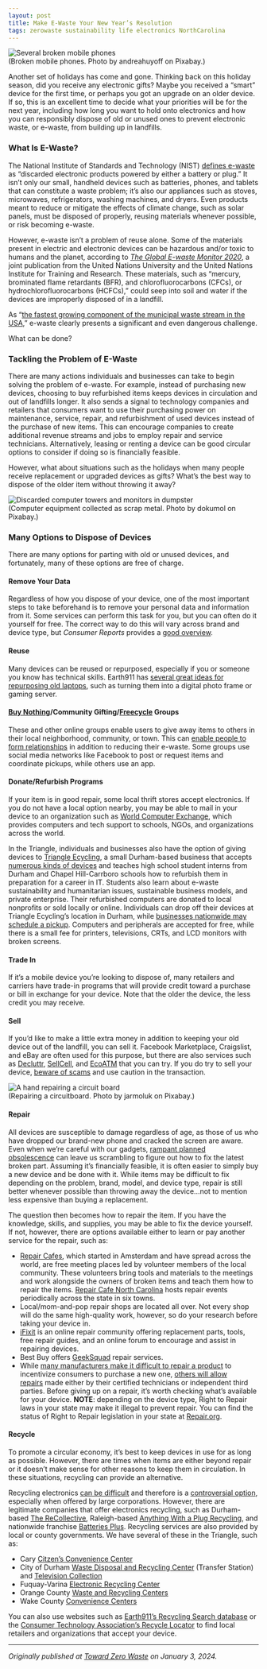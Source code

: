 ```yaml
---
layout: post
title: Make E-Waste Your New Year’s Resolution
tags: zerowaste sustainability life electronics NorthCarolina
---
```

<div>
  <img class="mx-auto w-1/2" src="https://samanthaliskcarson.com/assets/img/broken_mobile_phones.jpg" alt="Several broken mobile phones">
    <figcaption class="text-center">
      (Broken mobile phones. Photo by andreahuyoff on Pixabay.)
    </figcaption>
</div>

Another set of holidays has come and gone. Thinking back on this holiday season, did you receive any electronic gifts? Maybe you received a “smart” device for the first time, or perhaps you got an upgrade on an older device. If so, this is an excellent time to decide what your priorities will be for the next year, including how long you want to hold onto electronics and how you can responsibly dispose of old or unused ones to prevent electronic waste, or e-waste, from building up in landfills.

### What Is E-Waste?
The National Institute of Standards and Technology (NIST) [defines e-waste](https://www.nist.gov/publications/circular-economy-high-tech-world) as “discarded electronic products powered by either a battery or plug.” It isn’t only our small, handheld devices such as batteries, phones, and tablets that can constitute a waste problem; it’s also our appliances such as stoves, microwaves, refrigerators, washing machines, and dryers. Even products meant to reduce or mitigate the effects of climate change, such as solar panels, must be disposed of properly, reusing materials whenever possible, or risk becoming e-waste.

However, e-waste isn’t a problem of reuse alone. Some of the materials present in electric and electronic devices can be hazardous and/or toxic to humans and the planet, according to *[The Global E-waste Monitor 2020](https://ewastemonitor.info/wp-content/uploads/2020/11/GEM_2020_def_july1_low.pdf)*, a joint publication from the United Nations University and the United Nations Institute for Training and Research. These materials, such as “mercury, brominated flame retardants (BFR), and chlorofluorocarbons (CFCs), or hydrochlorofluorocarbons (HCFCs),” could seep into soil and water if the devices are improperly disposed of in a landfill.

As “[the fastest growing component of the municipal waste stream in the USA](https://www.nist.gov/publications/circular-economy-high-tech-world),” e-waste clearly presents a significant and even dangerous challenge.

What can be done?

### Tackling the Problem of E-Waste
There are many actions individuals and businesses can take to begin solving the problem of e-waste. For example, instead of purchasing new devices, choosing to buy refurbished items keeps devices in circulation and out of landfills longer. It also sends a signal to technology companies and retailers that consumers want to use their purchasing power on maintenance, service, repair, and refurbishment of used devices instead of the purchase of new items. This can encourage companies to create additional revenue streams and jobs to employ repair and service technicians. Alternatively, leasing or renting a device can be good circular options to consider if doing so is financially feasible.

However, what about situations such as the holidays when many people receive replacement or upgraded devices as gifts? What’s the best way to dispose of the older item without throwing it away?

<div>
  <img class="mx-auto w-1/2" src="https://samanthaliskcarson.com/assets/img/discarded_computers.jpg" alt="Discarded computer towers and monitors in dumpster">
    <figcaption class="text-center">
      (Computer equipment collected as scrap metal. Photo by dokumol on Pixabay.)
    </figcaption>
</div>

### Many Options to Dispose of Devices
There are many options for parting with old or unused devices, and fortunately, many of these options are free of charge.

#### Remove Your Data
Regardless of how you dispose of your device, one of the most important steps to take beforehand is to remove your personal data and information from it. Some services can perform this task for you, but you can often do it yourself for free. The correct way to do this will vary across brand and device type, but *Consumer Reports* provides a [good overview](https://www.consumerreports.org/cro/2013/11/remove-personal-data-from-any-device/index.htm).

#### Reuse
Many devices can be reused or repurposed, especially if you or someone you know has technical skills. Earth911 has [several great ideas for repurposing old laptops](https://earth911.com/eco-tech/ways-to-reuse-old-laptop/?utm_source=ActiveCampaign&utm_medium=email&utm_content=Kids++History+of+Recycling+%7C+Sustainable+Fabrics+%7C+Reuse+Laptops+%7C+Recycling+Infrastructure+Podcast+%7C+Befriend+All+Living+Things&utm_campaign=Earth911%3A+December+22%2C+2023+%28Copy%29&vgo_ee=kU7VscA8xVBt3vv9SWkNk%2FJuDE+BoDGt35sW9A3n4zUYqvKw3Ck%3D%3AZI3oQvpI9eKy8m5okz6RxOf667BtiXuc), such as turning them into a digital photo frame or gaming server.

#### [Buy Nothing](http://buynothingproject.org/)/Community Gifting/[Freecycle](https://www.freecycle.org/) Groups
These and other online groups enable users to give away items to others in their local neighborhood, community, or town. This can [enable people to form relationships](https://www.washingtonpost.com/lifestyle/home/buy-nothing-groups-gift-economy/2021/04/20/e392b896-964d-11eb-a6d0-13d207aadb78_story.html) in addition to reducing their e-waste. Some groups use social media networks like Facebook to post or request items and coordinate pickups, while others use an app.

#### Donate/Refurbish Programs
If your item is in good repair, some local thrift stores accept electronics. If you do not have a local option nearby, you may be able to mail in your device to an organization such as [World Computer Exchange](https://worldcomputerexchange.org/get-involved/give-computers/), which provides computers and tech support to schools, NGOs, and organizations across the world.

In the Triangle, individuals and businesses also have the option of giving devices to [Triangle Ecycling](https://triangleecycling.com/), a small Durham-based business that accepts [numerous kinds of devices](https://triangleecycling.com/individuals) and teaches high school student interns from Durham and Chapel Hill-Carrboro schools how to refurbish them in preparation for a career in IT. Students also learn about e-waste sustainability and humanitarian issues, sustainable business models, and private enterprise. Their refurbished computers are donated to local nonprofits or sold locally or online. Individuals can drop off their devices at Triangle Ecycling’s location in Durham, while [businesses nationwide may schedule a pickup](https://triangleecycling.com/businesses). Computers and peripherals are accepted for free, while there is a small fee for printers, televisions, CRTs, and LCD monitors with broken screens.

#### Trade In

If it’s a mobile device you’re looking to dispose of, many retailers and carriers have trade-in programs that will provide credit toward a purchase or bill in exchange for your device. Note that the older the device, the less credit you may receive.

#### Sell

If you’d like to make a little extra money in addition to keeping your old device out of the landfill, you can sell it. Facebook Marketplace, Craigslist, and eBay are often used for this purpose, but there are also services such as [Decluttr](https://www.decluttr.com/), [SellCell](https://www.sellcell.com/), and [EcoATM](https://www.ecoatm.com/) that you can try. If you do try to sell your device, [beware of scams](https://consumer.ftc.gov/consumer-alerts/2022/07/selling-stuff-online-heres-how-avoid-scam) and use caution in the transaction.

<div>
  <img class="mx-auto w-1/2" src="https://samanthaliskcarson.com/assets/img/person_repairing_computer-part.jpg" alt="A hand repairing a circuit board">
    <figcaption class="text-center">
      (Repairing a circuitboard. Photo by jarmoluk on Pixabay.)
    </figcaption>
</div>

#### Repair

All devices are susceptible to damage regardless of age, as those of us who have dropped our brand-new phone and cracked the screen are aware. Even when we’re careful with our gadgets, [rampant planned obsolescence](https://www.sierraclub.org/sierra/2021-4-fall/material-world/planned-obsolescence-what-it-and-how-overcome-it) can leave us scrambling to figure out how to fix the latest broken part. Assuming it’s financially feasible, it is often easier to simply buy a new device and be done with it. While items may be difficult to fix depending on the problem, brand, model, and device type, repair is still better whenever possible than throwing away the device…not to mention less expensive than buying a replacement.

The question then becomes how to repair the item. If you have the knowledge, skills, and supplies, you may be able to fix the device yourself. If not, however, there are options available either to learn or pay another service for the repair, such as:

- [Repair Cafes](https://www.repaircafe.org/en/), which started in Amsterdam and have spread across the world, are free meeting places led by volunteer members of the local community. These volunteers bring tools and materials to the meetings and work alongside the owners of broken items and teach them how to repair the items. [Repair Cafe North Carolina](https://www.repaircafenc.org/) hosts repair events periodically across the state in six towns.
- Local/mom-and-pop repair shops are located all over. Not every shop will do the same high-quality work, however, so do your research before taking your device in.
- [iFixit](https://www.ifixit.com/) is an online repair community offering replacement parts, tools, free repair guides, and an online forum to encourage and assist in repairing devices.
- Best Buy offers [GeekSquad](https://www.bestbuy.com/site/computer-tablet-services/geek-squad-24-7-support-welcome/pcmcat748300520360.c?id=pcmcat748300520360) repair services.
- While [many manufacturers make it difficult to repair a product](https://www.cbsnews.com/news/electronics-product-repair-manufacturers/) to incentivize consumers to purchase a new one, [others will allow repairs](https://pirg.org/resources/failing-the-fix/) made either by their certified technicians or independent third parties. Before giving up on a repair, it’s worth checking what’s available for your device. **NOTE**: depending on the device type, Right to Repair laws in your state may make it illegal to prevent repair. You can find the status of Right to Repair legislation in your state at [Repair.org](https://www.repair.org/stand-up).

#### Recycle

To promote a circular economy, it’s best to keep devices in use for as long as possible. However, there are times when items are either beyond repair or it doesn’t make sense for other reasons to keep them in circulation. In these situations, recycling can provide an alternative.

Recycling electronics [can be difficult](https://towardzerowaste.org/2022/07/14/am-i-recycling-correctly/) and therefore is a [controversial option](https://www.theverge.com/2019/12/4/20992240/e-waste-recycling-electronic-basel-convention-crime-total-reclaim-fraud), especially when offered by large corporations. However, there are legitimate companies that offer electronics recycling, such as Durham-based [The ReCollective](https://therecollective.co/), Raleigh-based [Anything With a Plug Recycling](https://www.anythingwithaplugrecycling.com/), and nationwide franchise [Batteries Plus](https://www.batteriesplus.com/recycling). Recycling services are also provided by local or county governments. We have several of these in the Triangle, such as:

- Cary [Citzen’s Convenience Center](https://www.carync.gov/services-publications/garbage-recycling-yard-waste/citizen-s-convenience-center)
- City of Durham [Waste Disposal and Recycling Center](https://www.durhamnc.gov/878/Waste-Disposal-Recycling-Center) (Transfer Station) and [Television Collection](https://www.durhamnc.gov/886/Television-Collection)
- Fuquay-Varina [Electronic Recycling Center](https://www.fuquay-varina.org/351/Electronic-Recycling-Center)
- Orange County [Waste and Recycling Centers](https://www.orangecountync.gov/1149/Waste-Recycling-Centers)
- Wake County [Convenience Centers](https://www.wake.gov/departments-government/waste-recycling/facilities/convenience-centers)

You can also use websites such as [Earth911’s Recycling Search database](https://search.earth911.com/?utm_source=earth911-header&_ga=2.24075704.307805039.1703701291-177571653.1702387628) or the [Consumer Technology Association’s Recycle Locator](https://www.cta.tech/Landing-Pages/Greener-Gadgets/Recycle-Locator#/) to find local retailers and organizations that accept your device.

***

*Originally published at [Toward Zero Waste](https://towardzerowaste.org/2024/01/03/make-e-waste-your-new-years-resolution/) on January 3, 2024.*
